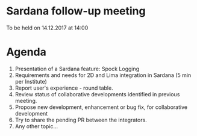 # Sardana follow-up meeting
To be held on 14.12.2017 at 14:00

# Agenda
1. Presentation of a Sardana feature: Spock Logging
2. Requirements and needs for 2D and Lima integration in Sardana (5 min per Institute)
3. Report user's experience - round table.
4. Review status of collaborative developments identified in previous meeting.
5. Propose new development, enhancement or bug fix, for collaborative
   development
6. Try to share the pending PR between the integrators.
7. Any other topic...
